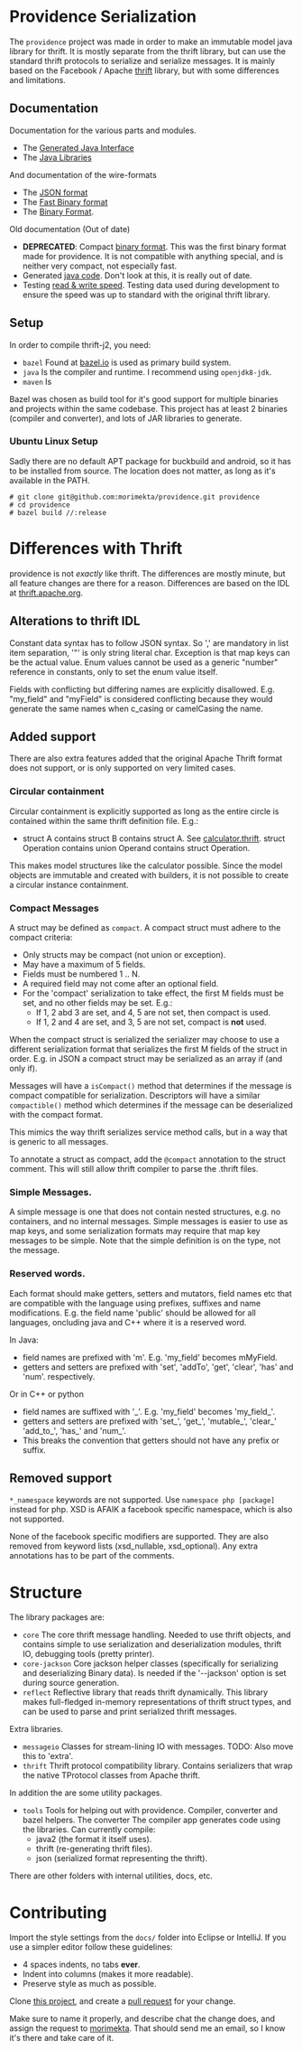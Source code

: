 Providence Serialization 
========================

The `providence` project was made in order to make an immutable model java
library for thrift. It is mostly separate from the thrift library, but can use
the standard thrift protocols to serialize and serialize messages. It is mainly
based on the Facebook / Apache [thrift](https://thrift.apache.org/) library,
but with some differences and limitations.

## Documentation

Documentation for the various parts and modules.

* The [Generated Java Interface](docs/java-generated.md)
* The [Java Libraries](docs/java-libraries.md)

And documentation of the wire-formats

* The [JSON format](docs/serializer-json.md)
* The [Fast Binary format](docs/serializer-fast-binary.md)
* The [Binary Format](docs/serialzer-binary.md).

Old documentation (Out of date)

* **DEPRECATED**: Compact [binary format](docs/backup/compact-binary.md). This
  was the first binary format made for providence. It is not compatible with
  anything special, and is neither very compact, not especially fast.
* Generated [java code](docs/backup/generated-java.md). Don't look at this, it
  is really out of date.
* Testing [read & write speed](docs/backup/speedtest.md). Testing data used
  during development to ensure the speed was up to standard with the original
  thrift library.

## Setup

In order to compile thrift-j2, you need:

- `bazel` Found at [bazel.io](https://bazel.io/) is used as primary build system.
- `java` Is the compiler and runtime. I recommend using `openjdk8-jdk`.
- `maven` Is

Bazel was chosen as build tool for it's good support for multiple binaries and
projects within the same codebase. This project has at least 2 binaries
(compiler and converter), and lots of JAR libraries to generate.

### Ubuntu Linux Setup

Sadly there are no default APT package for buckbuild and android, so it has to
be installed from source. The location does not matter, as long as it's
available in the PATH.

```
# git clone git@github.com:morimekta/providence.git providence
# cd providence
# bazel build //:release
```

# Differences with Thrift

providence is not *exactly* like thrift. The differences are mostly minute, but
all feature changes are there for a reason. Differences are based on the IDL at
[thrift.apache.org](https://thrift.apache.org/docs/idl).

## Alterations to thrift IDL

Constant data syntax has to follow JSON syntax. So ',' are mandatory in list
item separation, '"' is only string literal char. Exception is that map keys
can be the actual value. Enum values cannot be used as a generic "number"
reference in constants, only to set the enum value itself.

Fields with conflicting but differing names are explicitly disallowed. E.g. 
"my_field" and "myField" is considered conflicting because they would generate
the same names when c_casing or camelCasing the name.

## Added support

There are also extra features added that the original Apache Thrift format does
not support, or is only supported on very limited cases.

### Circular containment

Circular containment is explicitly supported as long as the entire circle is
contained within the same thrift definition file. E.g.:

- struct A contains struct B contains struct A. See
  [calculator.thrift](core/res/definitions/calculator.thrift).
  struct Operation contains union Operand contains struct Operation.

This makes model structures like the calculator possible. Since the model
objects are immutable and created with builders, it is not possible to create
a circular instance containment.

### Compact Messages

A struct may be defined as `compact`. A compact struct must adhere to the
compact criteria:

- Only structs may be compact (not union or exception).
- May have a maximum of 5 fields.
- Fields must be numbered 1 .. N.
- A required field may not come after an optional field.
- For the 'compact' serialization to take effect, the first M fields must be set,
  and no other fields may be set. E.g.:
  * If 1, 2 abd 3 are set, and 4, 5 are not set, then compact is used.
  * If 1, 2 and 4 are set, and 3, 5 are not set, compact is **not** used.

When the compact struct is serialized the serializer may choose to use a
different serialization format that serializes the first M fields of the struct
in order. E.g. in JSON a compact struct may be serialized as an array if (and
only if).

Messages will have a `isCompact()` method that determines if the message is
compact compatible for serialization. Descriptors will have a similar
`compactible()` method which determines if the message can be deserialized with
the compact format.

This mimics the way thrift serializes service method calls, but in a way that
is generic to all messages.

To annotate a struct as compact, add the `@compact` annotation to the struct
comment. This will still allow thrift compiler to parse the .thrift files.

### Simple Messages.

A simple message is one that does not contain nested structures, e.g. no containers,
and no internal messages. Simple messages is easier to use as map keys, and some
serialization formats may require that map key messages to be simple. Note that
the simple definition is on the type, not the message.

### Reserved words.

Each format should make getters, setters and mutators, field names etc that are
compatible with the language using prefixes, suffixes and name modifications.
E.g. the field name 'public' should be allowed for all languages, oncluding
java and C++ where it is a reserved word.

In Java:
- field names are prefixed with 'm'. E.g. 'my_field' becomes mMyField.
- getters and setters are prefixed with 'set', 'addTo', 'get', 'clear', 'has' and 'num'.
  respectively.
  
Or in C++ or python
- field names are suffixed with '\_'. E.g. 'my_field' becomes 'my\_field\_'.
- getters and setters are prefixed with 'set\_', 'get\_', 'mutable\_', 'clear\_' 'add\_to\_', 'has\_' and 'num\_'.
- This breaks the convention that getters should not have any prefix or suffix.

## Removed support

`*_namespace` keywords are not supported. Use `namespace php [package]` instead
for php. XSD is AFAIK a facebook specific namespace, which is also not
supported.
 
None of the facebook specific modifiers are supported. They are also removed
from keyword lists (xsd_nullable, xsd_optional). Any extra annotations has to
be part of the comments.

# Structure

The library packages are:

* `core`  The core thrift message handling. Needed to use thrift objects, and
        contains simple to use serialization and deserialization modules, thrift
        IO, debugging tools (pretty printer).
* `core-jackson` Core jackson helper classes (specifically for serializing and
        deserializing Binary data). Is needed if the '--jackson' option is set
        during source generation. 
* `reflect` Reflective library that reads thrift dynamically. This library
        makes full-fledged in-memory representations of thrift struct types,
        and can be used to parse and print serialized thrift messages.

Extra libraries.
       
* `messageio` Classes for stream-lining IO with messages.
        TODO: Also move this to 'extra'.
* `thrift` Thrift protocol compatibility library. Contains serializers that
        wrap the native TProtocol classes from Apache thrift. 

In addition the are some utility packages.

* `tools` Tools for helping out with providence. Compiler, converter and bazel
        helpers. The converter 
        The compiler app generates code using the libraries. Can currently
        compile:
    * java2 (the format it itself uses).
    * thrift (re-generating thrift files).
    * json (serialized format representing the thrift).

There are other folders with internal utilities, docs, etc.

# Contributing

Import the style settings from the `docs/` folder into Eclipse or IntelliJ.
If you use a simpler editor follow these guidelines:

- 4 spaces indents, no tabs **ever**.
- Indent into columns (makes it more readable).
- Preserve style as much as possible.

Clone [this project](https://github.com/morimekta/thrift-j2), and create a
[pull request](https://github.com/morimekta/thrift-j2/pulls) for your change.

Make sure to name it properly, and describe chat the change does, and assign
the request to [morimekta](https://github.com/morimekta). That should send me
an email, so I know it's there and take care of it.
